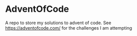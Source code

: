 # AdventOfCode
A repo to store my solutions to advent of code.
See https://adventofcode.com/ for the challenges I am attempting
